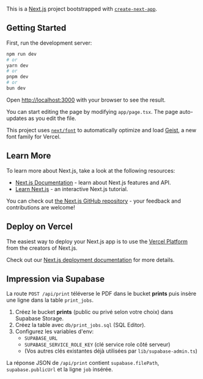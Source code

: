 This is a [Next.js](https://nextjs.org) project bootstrapped with [`create-next-app`](https://nextjs.org/docs/app/api-reference/cli/create-next-app).

## Getting Started

First, run the development server:

```bash
npm run dev
# or
yarn dev
# or
pnpm dev
# or
bun dev
```

Open [http://localhost:3000](http://localhost:3000) with your browser to see the result.

You can start editing the page by modifying `app/page.tsx`. The page auto-updates as you edit the file.

This project uses [`next/font`](https://nextjs.org/docs/app/building-your-application/optimizing/fonts) to automatically optimize and load [Geist](https://vercel.com/font), a new font family for Vercel.

## Learn More

To learn more about Next.js, take a look at the following resources:

- [Next.js Documentation](https://nextjs.org/docs) - learn about Next.js features and API.
- [Learn Next.js](https://nextjs.org/learn) - an interactive Next.js tutorial.

You can check out [the Next.js GitHub repository](https://github.com/vercel/next.js) - your feedback and contributions are welcome!

## Deploy on Vercel

The easiest way to deploy your Next.js app is to use the [Vercel Platform](https://vercel.com/new?utm_medium=default-template&filter=next.js&utm_source=create-next-app&utm_campaign=create-next-app-readme) from the creators of Next.js.

Check out our [Next.js deployment documentation](https://nextjs.org/docs/app/building-your-application/deploying) for more details.


## Impression via Supabase

La route `POST /api/print` téléverse le PDF dans le bucket **prints** puis insère une ligne dans la table `print_jobs`.

1. Créez le bucket **prints** (public ou privé selon votre choix) dans Supabase Storage.
2. Créez la table avec `db/print_jobs.sql` (SQL Editor).
3. Configurez les variables d'env:
   - `SUPABASE_URL`
   - `SUPABASE_SERVICE_ROLE_KEY` (clé service role côté serveur)
   - (Vos autres clés existantes déjà utilisées par `lib/supabase-admin.ts`)

La réponse JSON de `/api/print` contient `supabase.filePath`, `supabase.publicUrl` et la ligne `job` insérée.
